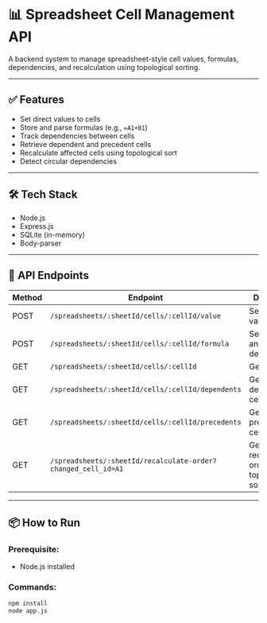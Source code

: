 # 📊 Spreadsheet Cell Management API

A backend system to manage spreadsheet-style cell values, formulas, dependencies, and recalculation using topological sorting.

---

## ✅ Features

- Set direct values to cells
- Store and parse formulas (e.g., `=A1+B1`)
- Track dependencies between cells
- Retrieve dependent and precedent cells
- Recalculate affected cells using topological sort
- Detect circular dependencies

---

## 🛠️ Tech Stack

- Node.js
- Express.js
- SQLite (in-memory)
- Body-parser

---

## 🚀 API Endpoints

| Method | Endpoint                                               | Description                            |
|--------|--------------------------------------------------------|----------------------------------------|
| POST   | `/spreadsheets/:sheetId/cells/:cellId/value`           | Set direct cell value                  |
| POST   | `/spreadsheets/:sheetId/cells/:cellId/formula`         | Set formula and update dependencies    |
| GET    | `/spreadsheets/:sheetId/cells/:cellId`                 | Get cell state                         |
| GET    | `/spreadsheets/:sheetId/cells/:cellId/dependents`      | Get dependent cells                    |
| GET    | `/spreadsheets/:sheetId/cells/:cellId/precedents`      | Get precedent cells                    |
| GET    | `/spreadsheets/:sheetId/recalculate-order?changed_cell_id=A1` | Get recalculation order with topological sort |

---

## 📦 How to Run

### Prerequisite:
- Node.js installed

### Commands:

```bash
npm install
node app.js
